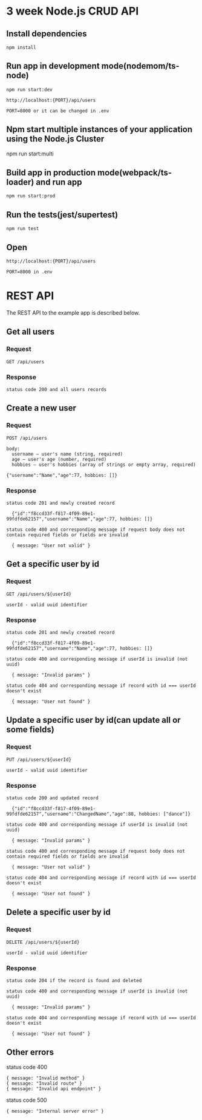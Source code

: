 # 3 week Node.js CRUD API

## Install dependencies

    npm install

## Run app in development mode(nodemom/ts-node)

    npm run start:dev

    http://localhost:{PORT}/api/users

    PORT=8000 or it can be changed in .env

## Npm start multiple instances of your application using the Node.js Cluster

npm run start:multi

## Build app in production mode(webpack/ts-loader) and run app

    npm run start:prod

## Run the tests(jest/supertest)

    npm run test

## Open

    http://localhost:{PORT}/api/users

    PORT=8000 in .env

# REST API

The REST API to the example app is described below.

## Get all users

### Request

`GET /api/users`

### Response

    status code 200 and all users records

## Create a new user

### Request

`POST /api/users`

    body:
      username — user's name (string, required)
      age — user's age (number, required)
      hobbies — user's hobbies (array of strings or empty array, required)

    {"username":"Name","age":77, hobbies: []}

### Response

    status code 201 and newly created record

      {"id":"f8ccd33f-f817-4f09-89e1-99fdfde62157","username":"Name","age":77, hobbies: []}

    status code 400 and corresponding message if request body does not contain required fields or fields are invalid

      { message: "User not valid" }

## Get a specific user by id

### Request

`GET /api/users/${userId}`

    userId - valid uuid identifier

### Response

    status code 201 and newly created record

      {"id":"f8ccd33f-f817-4f09-89e1-99fdfde62157","username":"Name","age":77, hobbies: []}

    status code 400 and corresponding message if userId is invalid (not uuid)

      { message: "Invalid params" }

    status code 404 and corresponding message if record with id === userId doesn't exist

      { message: "User not found" }

## Update a specific user by id(can update all or some fields)

### Request

`PUT /api/users/${userId}`

    userId - valid uuid identifier

### Response

    status code 200 and updated record

      {"id":"f8ccd33f-f817-4f09-89e1-99fdfde62157","username":"ChangedName","age":88, hobbies: ["dance"]}

    status code 400 and corresponding message if userId is invalid (not uuid)

      { message: "Invalid params" }

    status code 400 and corresponding message if request body does not contain required fields or fields are invalid

      { message: "User not valid" }

    status code 404 and corresponding message if record with id === userId doesn't exist

      { message: "User not found" }

## Delete a specific user by id

### Request

`DELETE /api/users/${userId}`

    userId - valid uuid identifier

### Response

    status code 204 if the record is found and deleted

    status code 400 and corresponding message if userId is invalid (not uuid)

      { message: "Invalid params" }

    status code 404 and corresponding message if record with id === userId doesn't exist

      { message: "User not found" }

## Other errors

status code 400

    { message: "Invalid method" }
    { message: "Invalid route" }
    { message: "Invalid api endpoint" }

status code 500

    { message: "Internal server error" }
